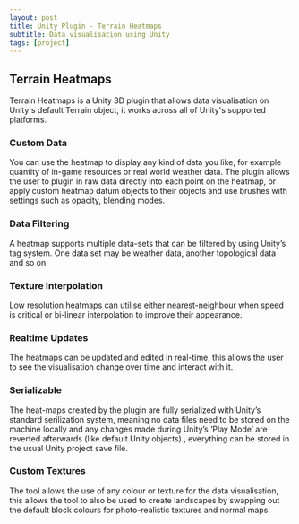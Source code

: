 ```yaml
---
layout: post
title: Unity Plugin - Terrain Heatmaps
subtitle: Data visualisation using Unity
tags: [project]
---
```

## Terrain Heatmaps

Terrain Heatmaps is a Unity 3D plugin that allows data visualisation on Unity's default Terrain object, it works across all of Unity's supported platforms.

### Custom Data

You can use the heatmap to display any kind of data you like, for example quantity of in-game resources or real world weather data. The plugin allows the user to plugin in raw data directly into each point on the heatmap, or apply custom heatmap datum objects to their objects and use brushes with settings such as opacity, blending modes.

### Data Filtering

A heatmap supports multiple data-sets that can be filtered by using Unity’s tag system. One data set may be weather data, another topological data and so on.

### Texture Interpolation

Low resolution heatmaps can utilise either nearest-neighbour when speed is critical or bi-linear interpolation to improve their appearance.

### Realtime Updates

The heatmaps can be updated and edited in real-time, this allows the user to see the visualisation change over time and interact with it.

### Serializable

The heat-maps created by the plugin are fully serialized with Unity’s standard serilization system, meaning no data files need to be stored on the machine locally and any changes made during Unity’s ‘Play Mode’ are reverted afterwards (like default Unity objects) , everything can be stored in the usual Unity project save file.

### Custom Textures

The tool allows the use of any colour or texture for the data visualisation, this allows the tool to also be used to create landscapes by swapping out the default block colours for photo-realistic textures and normal maps.

